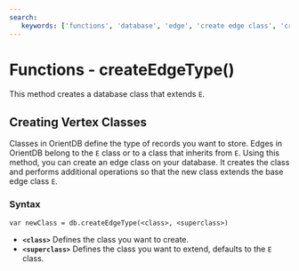 ```yaml
---
search:
   keywords: ['functions', 'database', 'edge', 'create edge class', 'create edge type', 'extend e', 'createEdgeType']
---
```


# Functions - createEdgeType()

This method creates a database class that extends `E`.

## Creating Vertex Classes

Classes in OrientDB define the type of records you want to store.  Edges in OrientDB belong to the `E` class or to a class that inherits from `E`.  Using this method, you can create an edge class on your database.  It creates the class and performs additional operations so that the new class extends the base edge class `E`.

### Syntax

```
var newClass = db.createEdgeType(<class>, <superclass>)
```

- **`<class>`** Defines the class you want to create.
- **`<superclass>`** Defines the class you want to extend, defaults to the `E` class.





